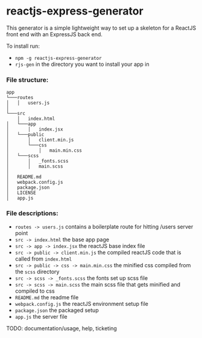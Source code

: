 # reactjs-express-generator

This generator is a simple lightweight way to set up a skeleton for a ReactJS front end with an ExpressJS back end.

To install run:
- `npm -g reactjs-express-generator`
- `rjs-gen` in the directory you want to install your app in

### File structure:
```
app
└───routes
│   │   users.js
│   
└───src
    │   index.html
│   └───app
│       │   index.jsx
│   └───public
│       │   client.min.js
│       └───css
│           │   main.min.css
│   └───scss
│       │   _fonts.scss
│       │   main.scss
│    
│   README.md
│   webpack.config.js
│   package.json
│   LICENSE
│   app.js    
```

### File descriptions:
- `routes -> users.js` contains a boilerplate route for hitting /users server point
- `src -> index.html` the base app page
- `src -> app -> index.jsx` the reactJS base index file
- `src -> public -> client.min.js` the compiled reactJS code that is called from `index.html`
- `src -> public -> css -> main.min.css` the minified css compiled from the `scss` directory
- `src -> scss -> _fonts.scss` the fonts set up scss file
- `src -> scss -> main.scss` the main scss file that gets minified and compiled to css
- `README.md` the readme file
- `webpack.config.js` the reactJS environment setup file
- `package.json` the packaged setup
- `app.js` the server file

TODO: documentation/usage, help, ticketing
